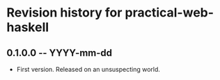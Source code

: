 # Revision history for practical-web-haskell

## 0.1.0.0 -- YYYY-mm-dd

* First version. Released on an unsuspecting world.

